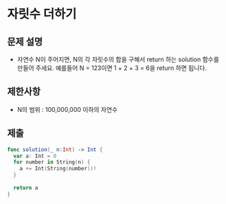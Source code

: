 # 자릿수 더하기
## 문제 설명
- 자연수 N이 주어지면, N의 각 자릿수의 합을 구해서 return 하는 solution 함수를 만들어 주세요.
예를들어 N = 123이면 1 + 2 + 3 = 6을 return 하면 됩니다.

## 제한사항
- N의 범위 : 100,000,000 이하의 자연수

## 제출

```swift
func solution(_ n:Int) -> Int {
  var a: Int = 0
  for number in String(n) {
    a += Int(String(number))!
  }
  
  return a
}
```

